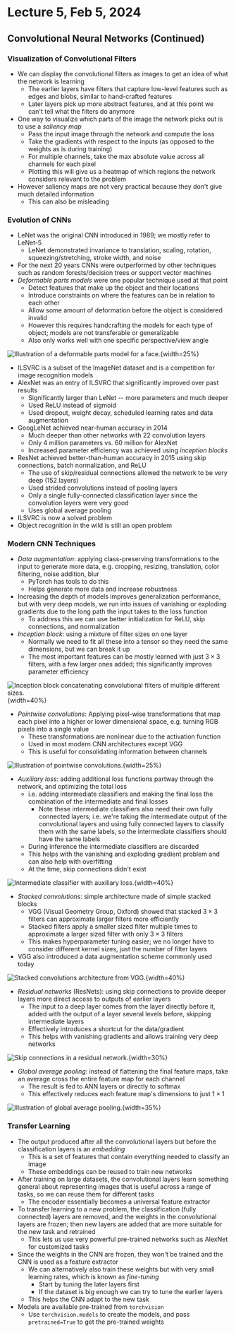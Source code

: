 # Lecture 5, Feb 5, 2024

## Convolutional Neural Networks (Continued)

### Visualization of Convolutional Filters

* We can display the convolutional filters as images to get an idea of what the network is learning
	* The earlier layers have filters that capture low-level features such as edges and blobs, similar to hand-crafted features
	* Later layers pick up more abstract features, and at this point we can't tell what the filters do anymore
* One way to visualize which parts of the image the network picks out is to use a *saliency map*
	* Pass the input image through the network and compute the loss
	* Take the gradients with respect to the inputs (as opposed to the weights as is during training)
	* For multiple channels, take the max absolute value across all channels for each pixel
	* Plotting this will give us a heatmap of which regions the network considers relevant to the problem
* However saliency maps are not very practical because they don't give much detailed information
	* This can also be misleading

### Evolution of CNNs

* LeNet was the original CNN introduced in 1989; we mostly refer to LeNet-5
	* LeNet demonstrated invariance to translation, scaling, rotation, squeezing/stretching, stroke width, and noise
* For the next 20 years CNNs were outperformed by other techniques such as random forests/decision trees or support vector machines
* *Deformable parts models* were one popular technique used at that point
	* Detect features that make up the object and their locations
	* Introduce constraints on where the features can be in relation to each other
	* Allow some amount of deformation before the object is considered invalid
	* However this requires handcrafting the models for each type of object; models are not transferable or generalizable
	* Also only works well with one specific perspective/view angle

![Illustration of a deformable parts model for a face.](./imgs/lec5_1.png){width=25%}

* ILSVRC is a subset of the ImageNet dataset and is a competition for image recognition models
* AlexNet was an entry of ILSVRC that significantly improved over past results
	* Significantly larger than LeNet -- more parameters and much deeper
	* Used ReLU instead of sigmoid
	* Used dropout, weight decay, scheduled learning rates and data augmentation
* GoogLeNet achieved near-human accuracy in 2014
	* Much deeper than other networks with 22 convolution layers
	* Only 4 million parameters vs. 60 million for AlexNet
	* Increased parameter efficiency was achieved using *inception blocks*
* ResNet achieved better-than-human accuracy in 2015 using skip connections, batch normalization, and ReLU
	* The use of skip/residual connections allowed the network to be very deep (152 layers)
	* Used strided convolutions instead of pooling layers
	* Only a single fully-connected classification layer since the convolution layers were very good
	* Uses global average pooling
* ILSVRC is now a solved problem
* Object recognition in the wild is still an open problem

### Modern CNN Techniques

* *Data augmentation*: applying class-preserving transformations to the input to generate more data, e.g. cropping, resizing, translation, color filtering, noise addition, blur
	* PyTorch has tools to do this
	* Helps generate more data and increase robustness
* Increasing the depth of models improves generalization performance, but with very deep models, we run into issues of vanishing or exploding gradients due to the long path the input takes to the loss function
	* To address this we can use better initialization for ReLU, skip connections, and normalization
* *Inception block*: using a mixture of filter sizes on one layer
	* Normally we need to fit all these into a tensor so they need the same dimensions, but we can break it up
	* The most important features can be mostly learned with just $3 \times 3$ filters, with a few larger ones added; this significantly improves parameter efficiency

![Inception block concatenating convolutional filters of multiple different sizes.](./imgs/lec5_2.png){width=40%}

* *Pointwise convolutions*: Applying pixel-wise transformations that map each pixel into a higher or lower dimensional space, e.g. turning RGB pixels into a single value
	* These transformations are nonlinear due to the activation function
	* Used in most modern CNN architectures except VGG
	* This is useful for consolidating information between channels

![Illustration of pointwise convolutions.](./imgs/lec5_3.png){width=25%}

* *Auxiliary loss*: adding additional loss functions partway through the network, and optimizing the total loss
	* i.e. adding intermediate classifiers and making the final loss the combination of the intermediate and final losses
		* Note these intermediate classifiers also need their own fully connected layers; i.e. we're taking the intermediate output of the convolutional layers and using fully connected layers to classify them with the same labels, so the intermediate classifiers should have the same labels
	* During inference the intermediate classifiers are discarded
	* This helps with the vanishing and exploding gradient problem and can also help with overfitting
	* At the time, skip connections didn't exist

![Intermediate classifier with auxiliary loss.](./imgs/lec5_4.png){width=40%}

* *Stacked convolutions*: simple architecture made of simple stacked blocks
	* VGG (Visual Geometry Group, Oxford) showed that stacked $3 \times 3$ filters can approximate larger filters more efficiently
	* Stacked filters apply a smaller sized filter multiple times to approximate a larger sized filter with only $3 \times 3$ filters
	* This makes hyperparameter tuning easier; we no longer have to consider different kernel sizes, just the number of filter layers
* VGG also introduced a data augmentation scheme commonly used today

![Stacked convolutions architecture from VGG.](./imgs/lec5_5.png){width=40%}

* *Residual networks* (ResNets): using skip connections to provide deeper layers more direct access to outputs of earlier layers
	* The input to a deep layer comes from the layer directly before it, added with the output of a layer several levels before, skipping intermediate layers
	* Effectively introduces a shortcut for the data/gradient
	* This helps with vanishing gradients and allows training very deep networks

![Skip connections in a residual network.](./imgs/lec5_6.png){width=30%}

* *Global average pooling*: instead of flattening the final feature maps, take an average cross the entire feature map for each channel
	* The result is fed to ANN layers or directly to softmax
	* This effectively reduces each feature map's dimensions to just $1 \times 1$

![Illustration of global average pooling.](./imgs/lec5_7.png){width=35%}

### Transfer Learning


* The output produced after all the convolutional layers but before the classification layers is an *embedding*
	* This is a set of features that contain everything needed to classify an image
	* These embeddings can be reused to train new networks
* After training on large datasets, the convolutional layers learn something general about representing images that is useful across a range of tasks, so we can reuse them for different tasks
	* The encoder essentially becomes a universal feature extractor
* To transfer learning to a new problem, the classification (fully connected) layers are removed, and the weights in the convolutional layers are frozen; then new layers are added that are more suitable for the new task and retrained
	* This lets us use very powerful pre-trained networks such as AlexNet for customized tasks
* Since the weights in the CNN are frozen, they won't be trained and the CNN is used as a feature extractor
	* We can alternatively also train these weights but with very small learning rates, which is known as *fine-tuning*
		* Start by tuning the later layers first
		* If the dataset is big enough we can try to tune the earlier layers
	* This helps the CNN adapt to the new task
* Models are available pre-trained from `torchvision`
	* Use `torchvision.models` to create the models, and pass `pretrained=True` to get the pre-trained weights


